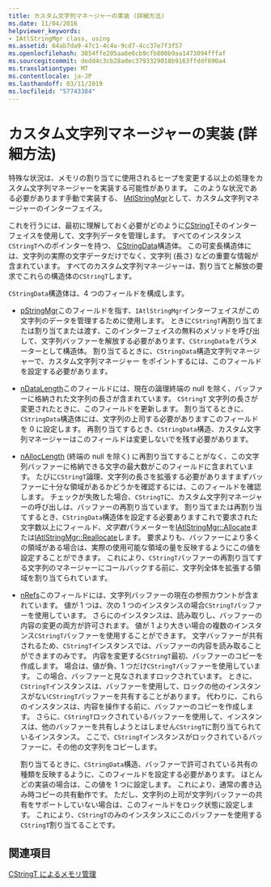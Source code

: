 ```yaml
---
title: カスタム文字列マネージャーの実装 (詳細方法)
ms.date: 11/04/2016
helpviewer_keywords:
- IAtlStringMgr class, using
ms.assetid: 64ab7da9-47c1-4c4a-9cd7-4cc37e7f3f57
ms.openlocfilehash: 3854ffe205aa8e6cb9cfb800b9aa1473094fffaf
ms.sourcegitcommit: dedd4c3cb28adec3793329018b9163ffddf890a4
ms.translationtype: MT
ms.contentlocale: ja-JP
ms.lasthandoff: 03/11/2019
ms.locfileid: "57743384"
---
```

# <a name="implementation-of-a-custom-string-manager-advanced-method"></a>カスタム文字列マネージャーの実装 (詳細方法)

特殊な状況は、メモリの割り当てに使用されるヒープを変更する以上の処理をカスタム文字列マネージャーを実装する可能性があります。 このような状況である必要があります手動で実装する、 [IAtlStringMgr](../atl-mfc-shared/reference/iatlstringmgr-class.md)として、カスタム文字列マネージャーのインターフェイス。

これを行うには、最初に理解しておく必要がどのように[CStringT](../atl-mfc-shared/reference/cstringt-class.md)そのインターフェイスを使用して、文字列データを管理します。 すべてのインスタンス`CStringT`へのポインターを持つ、 [CStringData](../atl-mfc-shared/reference/cstringdata-class.md)構造体。 この可変長構造体には、文字列の実際の文字データだけでなく、文字列 (長さ) などの重要な情報が含まれています。 すべてのカスタム文字列マネージャーは、割り当てと解放の要求でこれらの構造体の`CStringT`します。

`CStringData`構造体は、4 つのフィールドを構成します。

- [pStringMgr](../atl-mfc-shared/reference/cstringdata-class.md#pstringmgr)このフィールドを指す、`IAtlStringMgr`インターフェイスがこの文字列のデータを管理するために使用します。 ときに`CStringT`再割り当てまたは割り当てまたは渡す、このインターフェイスの無料のメソッドを呼び出して、文字列バッファーを解放する必要があります、`CStringData`をパラメーターとして構造体。 割り当てるときに、`CStringData`構造文字列マネージャーで、カスタム文字列マネージャー をポイントするには、このフィールドを設定する必要があります。

- [nDataLength](../atl-mfc-shared/reference/cstringdata-class.md#ndatalength)このフィールドには、現在の論理終端の null を除く、バッファーに格納された文字列の長さが含まれています。 `CStringT` 文字列の長さが変更されたときに、このフィールドを更新します。 割り当てるときに、`CStringData`構造体には、文字列の上司する必要がありますこのフィールドを 0 に設定します。 再割り当てするとき、`CStringData`構造、カスタム文字列マネージャーはこのフィールドは変更しないでを残す必要があります。

- [nAllocLength](../atl-mfc-shared/reference/cstringdata-class.md#nalloclength) (終端の null を除く) に再割り当てすることがなく、この文字列バッファーに格納できる文字の最大数がこのフィールドに含まれています。 たびに`CStringT`論理、文字列の長さを拡張する必要がありますまずバッファーに十分な領域があるかどうかを確認するには、このフィールドを確認します。 チェックが失敗した場合、`CStringT`に、カスタム文字列マネージャーの呼び出しは、バッファーの再割り当ています。 割り当てまたは再割り当てするとき、`CStringData`構造体を設定する必要ありますこれで要求された文字数以上にフィールド、*文字数*パラメーターを[IAtlStringMgr::Allocate](../atl-mfc-shared/reference/iatlstringmgr-class.md#allocate)または[IAtlStringMgr::Reallocate](../atl-mfc-shared/reference/iatlstringmgr-class.md#reallocate)します。 要求よりも、バッファーにより多くの領域がある場合は、実際の使用可能な領域の量を反映するようにこの値を設定することができます。 これにより、`CStringT`バッファーの再割り当てする文字列のマネージャーにコールバックする前に、文字列全体を拡張する領域を割り当てられています。

- [nRefs](../atl-mfc-shared/reference/cstringdata-class.md#nrefs)このフィールドには、文字列バッファーの現在の参照カウントが含まれています。 値が 1 つは、次の 1 つのインスタンスの場合`CStringT`バッファーを使用しています。 さらにのインスタンスは、読み取りし、バッファーの内容の変更の両方が許可されます。 値が 1 より大きい場合の複数のインスタンス`CStringT`バッファーを使用することができます。 文字バッファーが共有されるため、`CStringT`インスタンスでは、バッファーの内容を読み取ることができますのみです。 内容を変更する`CStringT`最初、バッファーのコピーを作成します。 場合は、値が負、1 つだけ`CStringT`バッファーを使用しています。 この場合、バッファーと見なされますロックされています。 ときに、`CStringT`インスタンスは、バッファーを使用して、ロックの他のインスタンスがない`CStringT`バッファーを共有することがあります。 代わりに、これらのインスタンスは、内容を操作する前に、バッファーのコピーを作成します。 さらに、`CStringT`ロックされているバッファーを使用して、インスタンスは、他のバッファーを共有しようとはしません`CStringT`に割り当てられているインスタンス。 ここで、`CStringT`インスタンスがロックされているバッファーに、その他の文字列をコピーします。

   割り当てるときに、`CStringData`構造、バッファーで許可されている共有の種類を反映するように、このフィールドを設定する必要があります。 ほとんどの実装の場合は、この値を 1 つに設定します。 これにより、通常の書き込み時コピーの共有動作です。 ただし、文字列の上司が文字列バッファーの共有をサポートしていない場合は、このフィールドをロック状態に設定します。 これにより、`CStringT`のみのインスタンスにこのバッファーを使用する`CStringT`割り当てることです。

## <a name="see-also"></a>関連項目

[CStringT によるメモリ管理](../atl-mfc-shared/memory-management-with-cstringt.md)
